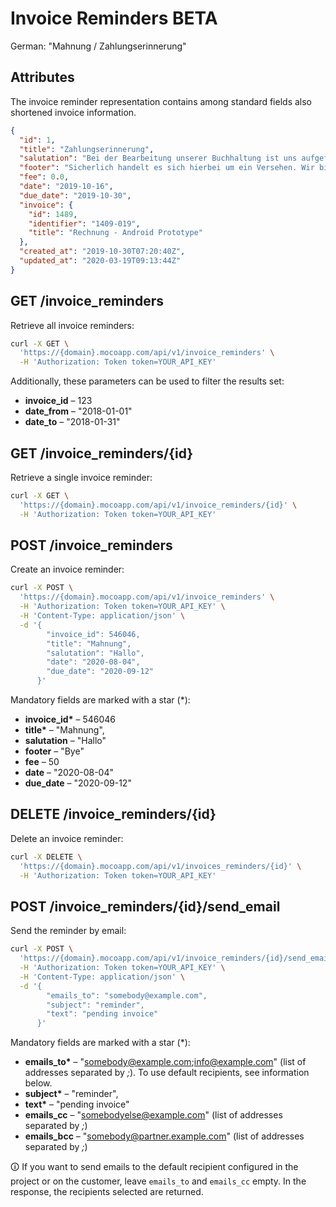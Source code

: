# Invoice Reminders BETA

German: "Mahnung / Zahlungserinnerung"

## Attributes

The invoice reminder representation contains among standard fields also shortened invoice information.

```json
{
  "id": 1,
  "title": "Zahlungserinnerung",
  "salutation": "Bei der Bearbeitung unserer Buchhaltung ist uns aufgefallen, dass wir für folgende Rechnung noch keinen Zahlungseingang verbuchen konnten.",
  "footer": "Sicherlich handelt es sich hierbei um ein Versehen. Wir bitten Sie höflich, uns den Betrag in den nächsten Tagen zu überweisen. Sollte sich Ihre Zahlung mit diesem Schreiben gekreuzt haben, betrachten Sie diese Erinnerung als gegenstandslos.",
  "fee": 0.0,
  "date": "2019-10-16",
  "due_date": "2019-10-30",
  "invoice": {
    "id": 1489,
    "identifier": "1409-019",
    "title": "Rechnung - Android Prototype"
  },
  "created_at": "2019-10-30T07:20:40Z",
  "updated_at": "2020-03-19T09:13:44Z"
}
```

## GET /invoice_reminders

Retrieve all invoice reminders:

```bash
curl -X GET \
  'https://{domain}.mocoapp.com/api/v1/invoice_reminders' \
  -H 'Authorization: Token token=YOUR_API_KEY'
```

Additionally, these parameters can be used to filter the results set:

- **invoice_id** – 123
- **date_from** – "2018-01-01"
- **date_to** – "2018-01-31"

## GET /invoice_reminders/{id}

Retrieve a single invoice reminder:

```bash
curl -X GET \
  'https://{domain}.mocoapp.com/api/v1/invoice_reminders/{id}' \
  -H 'Authorization: Token token=YOUR_API_KEY'
```

## POST /invoice_reminders

Create an invoice reminder:

```bash
curl -X POST \
  'https://{domain}.mocoapp.com/api/v1/invoice_reminders' \
  -H 'Authorization: Token token=YOUR_API_KEY' \
  -H 'Content-Type: application/json' \
  -d '{
        "invoice_id": 546046,
        "title": "Mahnung",
        "salutation": "Hallo",
        "date": "2020-08-04",
        "due_date": "2020-09-12"
      }'
```

Mandatory fields are marked with a star (\*):

- **invoice_id\*** – 546046
- **title\*** – "Mahnung",
- **salutation** – "Hallo"
- **footer** – "Bye"
- **fee** – 50
- **date** – "2020-08-04"
- **due_date** – "2020-09-12"

## DELETE /invoice_reminders/{id}

Delete an invoice reminder:

```bash
curl -X DELETE \
  'https://{domain}.mocoapp.com/api/v1/invoices_reminders/{id}' \
  -H 'Authorization: Token token=YOUR_API_KEY'
```

## POST /invoice_reminders/{id}/send_email

Send the reminder by email:

```bash
curl -X POST \
  'https://{domain}.mocoapp.com/api/v1/invoice_reminders/{id}/send_email' \
  -H 'Authorization: Token token=YOUR_API_KEY' \
  -H 'Content-Type: application/json' \
  -d '{
        "emails_to": "somebody@example.com",
        "subject": "reminder",
        "text": "pending invoice"
      }'
```

Mandatory fields are marked with a star (\*):

- **emails_to\*** – "somebody@example.com;info@example.com" (list of addresses separated by _;_). To use default recipients, see information below.
- **subject\*** – "reminder",
- **text\*** – "pending invoice"
- **emails_cc** – "somebodyelse@example.com" (list of addresses separated by _;_)
- **emails_bcc** – "somebody@partner.example.com" (list of addresses separated by _;_)

🛈 If you want to send emails to the default recipient configured in the project or on the customer, leave `emails_to` and `emails_cc` empty. In the response, the recipients selected are returned.
